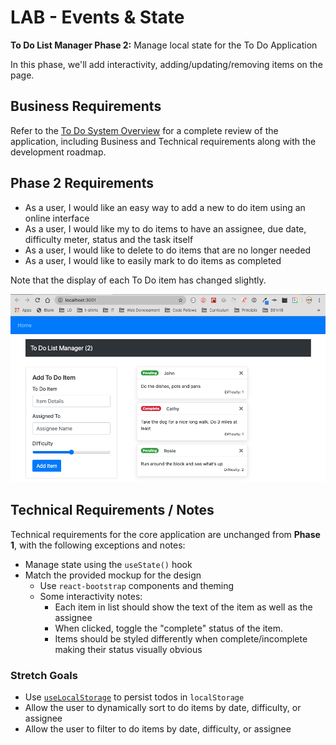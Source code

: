# LAB - Events & State

**To Do List Manager Phase 2:** Manage local state for the To Do Application

In this phase, we'll add interactivity, adding/updating/removing items on the page.

## Business Requirements

Refer to the [To Do System Overview](../../TodoApi/README.md) for a complete review of the application, including Business and Technical requirements along with the development roadmap.

## Phase 2 Requirements

- As a user, I would like an easy way to add a new to do item using an online interface
- As a user, I would like my to do items to have an assignee, due date, difficulty meter, status and the task itself
- As a user, I would like to delete to do items that are no longer needed
- As a user, I would like to easily mark to do items as completed

Note that the display of each To Do item has changed slightly.

![To Do Application](todo.png)

## Technical Requirements / Notes

Technical requirements for the core application are unchanged from **Phase 1**, with the following exceptions and notes:

- Manage state using the `useState()` hook
- Match the provided mockup for the design
  - Use `react-bootstrap` components and theming
  - Some interactivity notes:
    - Each item in list should show the text of the item as well as the assignee
    - When clicked, toggle the "complete" status of the item.
    - Items should be styled differently when complete/incomplete making their status visually obvious

### Stretch Goals

- Use [`useLocalStorage`](https://usehooks.com/useLocalStorage/) to persist todos in `localStorage`
- Allow the user to dynamically sort to do items by date, difficulty, or assignee
- Allow the user to filter to do items by date, difficulty, or assignee
